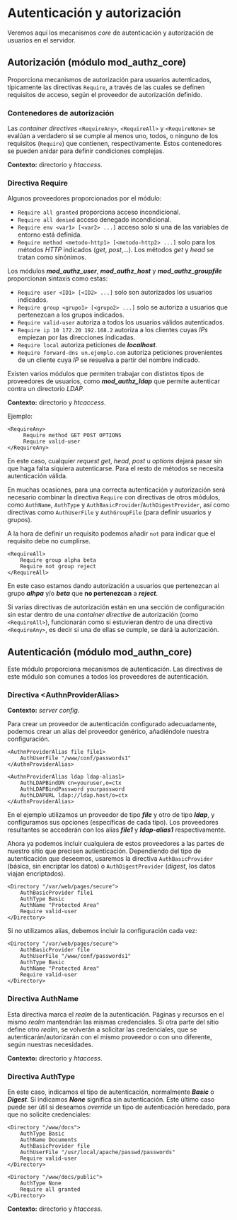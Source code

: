# Autenticación y autorización

Veremos aquí los mecanismos *core* de autenticación y autorización de usuarios en el servidor.

## Autorización (módulo mod_authz_core)

Proporciona mecanismos de autorización para usuarios autenticados, típicamente las directivas `Require`, a través de las cuales se definen requisitos de acceso, según el proveedor de autorización definido.

### Contenedores de autorización

Las *container directives* `<RequireAny>`, `<RequireAll>` y `<RequireNone>` se evalúan a verdadero si se cumple al menos uno, todos, o ninguno de los requisitos (`Require`) que contienen, respectivamente. Estos contenedores se pueden anidar para definir condiciones complejas.

**Contexto:** directorio y *htaccess*.

### Directiva Require

Algunos proveedores proporcionados por el módulo:

- `Require all granted` proporciona acceso incondicional.
- `Require all denied` acceso denegado incondicional.
- `Require env <var1> [<var2> ...]` acceso solo si una de las variables de entorno está definida.
- `Require method <metodo-http1> [<metodo-http2> ...]` solo para los métodos *HTTP* indicados (*get*, *post*,...). Los métodos *get* y *head* se tratan como sinónimos.

Los módulos ***mod_authz_user***, ***mod_authz_host*** y ***mod_authz_groupfile*** proporcionan sintaxis como estas:

- `Require user <ID1> [<ID2> ...]` solo son autorizados los usuarios indicados.
- `Require group <grupo1> [<grupo2> ...]` solo se autoriza a usuarios que pertenezcan a los grupos indicados.
- `Require valid-user` autoriza a todos los usuarios válidos autenticados.
- `Require ip 10 172.20 192.168.2` autoriza a los clientes cuyas *IPs* empiezan por las direcciones indicadas.
- `Require local` autoriza peticiones de ***localhost***.
- `Require forward-dns un.ejemplo.com` autoriza peticiones provenientes de un cliente cuya *IP* se resuelva a partir del nombre indicado.

Existen varios módulos que permiten trabajar con distintos tipos de proveedores de usuarios, como ***mod_authz_ldap*** que permite autenticar contra un directorio *LDAP*.

**Contexto:** directorio y *htcaccess*.

Ejemplo:

```
<RequireAny>
     Require method GET POST OPTIONS
     Require valid-user
</RequireAny>
```

En este caso, cualquier *request* *get*, *head*, *post* u *options* dejará pasar sin que haga falta siquiera autenticarse. Para el resto de métodos se necesita autenticación válida.

En muchas ocasiones, para una correcta autenticación y autorización será necesario combinar la directiva `Require` con directivas de otros módulos, como `AuthName`, `AuthType` y `AuthBasicProvider`/`AuthDigestProvider`, así como directivas como `AuthUserFile` y `AuthGroupFile` (para definir usuarios y grupos).

A la hora de definir un requisito podemos añadir `not` para indicar que el requisito debe no cumplirse.

```
<RequireAll>
    Require group alpha beta
    Require not group reject
</RequireAll>
```

En este caso estamos dando autorización a usuarios que pertenezcan al grupo ***alhpa*** y/o ***beta*** que **no pertenezcan** a ***reject***.

Si varias directivas de autorización están en una sección de configuración sin estar dentro de una *container directive* de autorización (como `<RequireAll>`), funcionarán como si estuvieran dentro de una directiva `<RequireAny>`, es decir si una de ellas se cumple, se dará la autorización.

## Autenticación (módulo mod_authn_core)

Este módulo proporciona mecanismos de autenticación. Las directivas de este módulo son comunes a todos los proveedores de autenticación.

### Directiva \<AuthnProviderAlias>

**Contexto:** *server config*.

Para crear un proveedor de autenticación configurado adecuadamente, podemos crear un alias del proveedor genérico, añadiéndole nuestra configuración.

```
<AuthnProviderAlias file file1>
    AuthUserFile "/www/conf/passwords1"
</AuthnProviderAlias>

<AuthnProviderAlias ldap ldap-alias1>
    AuthLDAPBindDN cn=youruser,o=ctx
    AuthLDAPBindPassword yourpassword
    AuthLDAPURL ldap://ldap.host/o=ctx
</AuthnProviderAlias>
```

En el ejemplo utilizamos un proveedor de tipo ***file*** y otro de tipo ***ldap***, y configuramos sus opciones (específicas de cada tipo). Los proveedores resultantes se accederán con los alias ***file1*** y ***ldap-alias1*** respectivamente.

Ahora ya podemos incluir cualquiera de estos proveedores a las partes de nuestro sitio que precisen autienticación. Dependiendo del tipo de autenticación que deseemos, usaremos la directiva `AuthBasicProvider` (básica, sin encriptar los datos) o `AuthDigestProvider` (*digest*, los datos viajan encriptados).

```
<Directory "/var/web/pages/secure">
    AuthBasicProvider file1
    AuthType Basic
    AuthName "Protected Area"
    Require valid-user
</Directory>
```

Si no utilizamos alias, debemos incluir la configuración cada vez:

```
<Directory "/var/web/pages/secure">
    AuthBasicProvider file
    AuthUserFile "/www/conf/passwords1"
    AuthType Basic
    AuthName "Protected Area"
    Require valid-user
</Directory>
```

### Directiva AuthName

Esta directiva marca el *realm* de la autenticación. Páginas y recursos en el mismo *realm* mantendrán las mismas credenciales. Si otra parte del sitio define otro *realm*, se volverán a solicitar las credenciales, que se autenticarán/autorizarán con el mismo proveedor o con uno diferente, según nuestras necesidades.

**Contexto:** directorio y *htaccess*.

### Directiva AuthType

En este caso, indicamos el tipo de autenticación, normalmente ***Basic*** o ***Digest***. Si indicamos ***None*** significa sin autenticación. Este último caso puede ser útil si deseamos *override* un tipo de autenticación heredado, para que no solicite credenciales:

```
<Directory "/www/docs">
    AuthType Basic
    AuthName Documents
    AuthBasicProvider file
    AuthUserFile "/usr/local/apache/passwd/passwords"
    Require valid-user
</Directory>

<Directory "/www/docs/public">
    AuthType None
    Require all granted
</Directory>
```

**Contexto:** directorio y *htaccess*.
